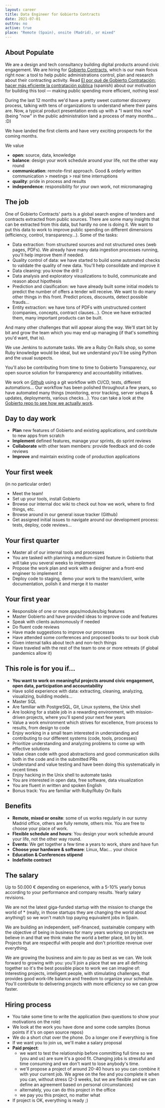 ```yaml
---
layout: career
title: Data Engineer for Gobierto Contracts
date: 2021-07-01
outtro: no
active: true
place: "Remote (Spain), onsite (Madrid), or mixed"
---
```



## About Populate

We are a design and tech consultancy building digital products around civic engagement. We are hiring for [Gobierto Contracts](https://contratos.gobierto.es), which is our main focus right now: a tool to help public administrations control, plan and research about their contracting activity. Read [El por qué de Gobierto Contratación: hacer más eficiente la contratación pública](https://gobierto.es/blog/20210527-gobierto-contratacion.html) (spanish) about our motivation for building this tool — making public spending more efficient, nothing less!

During the last 12 months we'd have a pretty sweet customer discovery process, talking with tens of organizations to understand where their pains are. Now, a typical product presentation ends up with a "I want this now" (being "now" in the public administration land a process of many months... :D)

We have landed the first clients and have very exciting prospects for the coming months.

We value

- **open**: source, data, knowledge
- **balance**: design your work schedule around your life, not the other way round
- **communication**: remote-first approach. Good & orderly written communication > meetings > real time interruptions
- **quality**: pride in process and results
- **independence**: responsibility for your own work, not micromanaging


## The job

One of Gobierto Contracts' parts is a global search engine of tenders and contracts extracted from public sources. There are some many insights that can be extracted from this data, but hardly no one is doing it. We want to put this data to work to improve public spending on different dimensions (efficiency, control, transparency...). Some of the tasks:

- Data extraction: from structured sources and not structured ones (web pages, PDFs). We already have many data ingestion processes running, you'll help improve them if needed.
- Quality control of data: we have started to build some automated checks to validate the quality of new data. You'll help consolidate and improve it
- Data cleaning: you know the drill :)
- Data analysis and exploratory visualizations to build, communicate and reason about hipothesis
- Prediction and clasification: we have already built some initial models to predict the number of offers a tender will receive. We want to do many other things in this front. Predict prices, discounts, detect possible frauds...
- Entity extraction: we have tons of PDFs with unstructured content (companies, concepts, contract clauses...). Once we have extracted them, many important products can be built.

And many other challenges that will appear along the way. We'll start bit by bit and grow the team which you may end up managing (if that's something you'd want, that is).

We use Jenkins to automate tasks. We are a Ruby On Rails shop, so some Ruby knowledge would be ideal, but we understand you'll be using Python and the usual suspects.

You'll also be contributing from time to time to Gobierto Transparency, our open source solution for transparency and accountability initiatives.

We work on [Github](http://github.com/populatetools/) using a git workflow with CI/CD, tests, different automations... Our workflow has been polished throughout a few years, so have automated many things (monitoring, error tracking, server setups & updates, deployments, various checks...). You can take a look at the [Gobierto repo to see how we actually work](http://github.com/populatetools/gobierto).


## Day to day work

- **Plan** new features of Gobierto and existing applications, and contribute to new apps from scratch
- **Implement** defined features, manage your sprints, do sprint reviews
- **Collaborate** with other team members: provide feedback and do code reviews
- **Improve** and maintain existing code of production applications


## Your first week

(in no particular order)

- Meet the team!
- Set up your tools, install Gobierto
- Browse our internal doc wiki to check out how we work, where to find things, etc.
- Browse around in our general issue tracker (Github)
- Get assigned initial issues to navigate around our development process: tests, deploy, code reviews...


## Your first quarter

- Master all of our internal tools and processes
- You are tasked with planning a medium-sized feature in Gobierto that will take you several weeks to implement
- Propose the work plan and work with a designer and a front-end engineer to implement it
- Deploy code to staging, demo your work to the team/client, write documentation, polish it and merge it to master


## Your first year

- Responsible of one or more apps/modules/big features
- Master Gobierto and have provided ideas to improve code and features
- Speak with clients autonomously if needed
- Do fluent code reviews
- Have made suggestions to improve our processes
- Have attended some conferences and proposed books to our book club
- Given internal talks about tech and non-tech things
- Have traveled with the rest of the team to one or more retreats (if global pandemics allow it)


## This role is for you if...

- **You want to work on meaningful projects around civic engagement, open data, participation and accountability**
- Have solid experience with data: extracting, cleaning, analyzing, visualizing, building models...
- Master SQL
- Are familiar with PostgreSQL, Git, Linux systems, the Unix shell
- Are looking for a stable job in a rewarding environment, with mission-driven projects, where you'll spend your next few years
- Value a work environment which strives for excellence, from process to results, from design to code
- Enjoy working in a small team interested in understanding and contributing to our different systems (code, tools, processes)
- Prioritize understanding and analyzing problems to come up with effective solutions
- Value clean code with good abstractions and good communication skills both in the code and in the submitted PRs
- Understand and value testing and have been doing this systematically in recent times
- Enjoy hacking in the Unix shell to automate tasks
- You are interested in open data, free software, data visualization
- You are fluent in written and spoken English
- Bonus track: You are familiar with Ruby/Ruby On Rails

## Benefits

- **Remote, mixed or onsite**: some of us works regularly in our sunny Madrid office, others are fully remote, others mix. You are free to choose your place of work.
- **Flexible schedule and hours**: You design your work schedule around your life, not the other way round.
- **Events:** We get together a few time a years to work, share and have fun
- **Choose your hardware & software**: Linux, Mac... your choice
- **Education & Conferences stipend**
- **Indefinite contract**


## The salary

Up to 50.000 € depending on experience, with a 5-10% yearly bonus according to your performance and company results. Yearly salary revisions.

We are not the latest giga-funded startup with the mission to change the world of * (really, in those startups they are changing the world about anything!) so we won't match top paying equivalent jobs in Spain.

We are building an independent, self-financed, sustainable company with the objective of being in business for many years working on projects we believe in and that we think make the world a better place, bit by bit. Projects that are respectful with people and don't prioritize revenue over everything.

We are growing the business and aim to pay as best as we can. We look forward to growing with you: you'll join a place that we are all defining together so it's the best possible place to work we can imagine of: Interesting projects, intelligent people, with stimulating challenges, that provides good work-life balance and freedom to organize your schedule. You'll contribute to delivering projects with more efficiency so we can grow faster.



## Hiring process

- You take some time to write the application (two questions to show your motivations on the role)
- We look at the work you have done and some code samples (bonus points if it's on open source repos)
- We do a short chat over the phone. Do a longer one if everything is fine
- If we want you to join us, we'll make a salary proposal
- **Paid project**:
  - we want to test the relationship before committing full time so we (you and us) are sure it's a good fit. Changing jobs is stressful and time consuming and we don't want to lose anybody's time.
  - we'll propose a project of around 20-40 hours so you can combine it with your current job. We agree on the fee and you complete it when you can, without stress (2-3 weeks, but we are flexible and we can define an agreement based on personal circumstances)
  - alternately, you can do this project in the office
  - we pay you this project, no matter what
- If project is OK, everything is ready ;)


